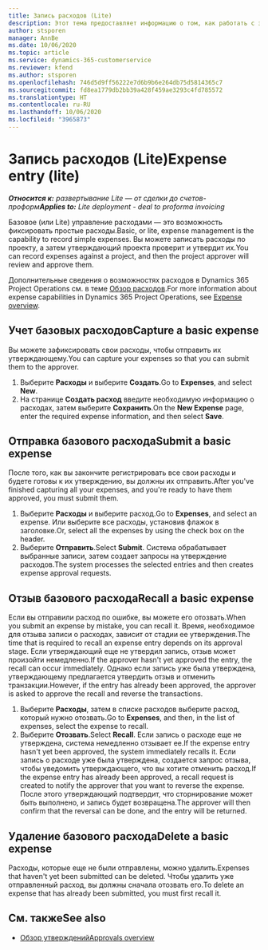 ```yaml
---
title: Запись расходов (Lite)
description: Этот тема предоставляет информацию о том, как работать с записью расходов в развертывании Lite.
author: stsporen
manager: AnnBe
ms.date: 10/06/2020
ms.topic: article
ms.service: dynamics-365-customerservice
ms.reviewer: kfend
ms.author: stsporen
ms.openlocfilehash: 746d5d9ff56222e7d6b9b6e264db75d5814365c7
ms.sourcegitcommit: fd8ea1779db2bb39a428f459ae3293c4fd785572
ms.translationtype: HT
ms.contentlocale: ru-RU
ms.lasthandoff: 10/06/2020
ms.locfileid: "3965873"
---
```

# <a name="expense-entry-lite"></a><span data-ttu-id="cc958-103">Запись расходов (Lite)</span><span class="sxs-lookup"><span data-stu-id="cc958-103">Expense entry (lite)</span></span>

<span data-ttu-id="cc958-104">_**Относится к:** развертывание Lite — от сделки до счетов-проформ_</span><span class="sxs-lookup"><span data-stu-id="cc958-104">_**Applies to:** Lite deployment - deal to proforma invoicing_</span></span>

<span data-ttu-id="cc958-105">Базовое (или Lite) управление расходами — это возможность фиксировать простые расходы.</span><span class="sxs-lookup"><span data-stu-id="cc958-105">Basic, or lite, expense management is the capability to record simple expenses.</span></span> <span data-ttu-id="cc958-106">Вы можете записать расходы по проекту, а затем утверждающий проекта проверит и утвердит их.</span><span class="sxs-lookup"><span data-stu-id="cc958-106">You can record expenses against a project, and then the project approver will review and approve them.</span></span>

<span data-ttu-id="cc958-107">Дополнительные сведения о возможностях расходов в Dynamics 365 Project Operations см. в теме [Обзор расходов](expense-overview.md).</span><span class="sxs-lookup"><span data-stu-id="cc958-107">For more information about expense capabilities in Dynamics 365 Project Operations, see [Expense overview](expense-overview.md).</span></span>

## <a name="capture-a-basic-expense"></a><span data-ttu-id="cc958-108">Учет базовых расходов</span><span class="sxs-lookup"><span data-stu-id="cc958-108">Capture a basic expense</span></span>

<span data-ttu-id="cc958-109">Вы можете зафиксировать свои расходы, чтобы отправить их утверждающему.</span><span class="sxs-lookup"><span data-stu-id="cc958-109">You can capture your expenses so that you can submit them to the approver.</span></span>

1. <span data-ttu-id="cc958-110">Выберите **Расходы** и выберите **Создать**.</span><span class="sxs-lookup"><span data-stu-id="cc958-110">Go to **Expenses**, and select **New**.</span></span>
2. <span data-ttu-id="cc958-111">На странице **Создать расход** введите необходимую информацию о расходах, затем выберите **Сохранить**.</span><span class="sxs-lookup"><span data-stu-id="cc958-111">On the **New Expense** page, enter the required expense information, and then select **Save**.</span></span>

## <a name="submit-a-basic-expense"></a><span data-ttu-id="cc958-112">Отправка базового расхода</span><span class="sxs-lookup"><span data-stu-id="cc958-112">Submit a basic expense</span></span>

<span data-ttu-id="cc958-113">После того, как вы закончите регистрировать все свои расходы и будете готовы к их утверждению, вы должны их отправить.</span><span class="sxs-lookup"><span data-stu-id="cc958-113">After you've finished capturing all your expenses, and you're ready to have them approved, you must submit them.</span></span>

1. <span data-ttu-id="cc958-114">Выберите **Расходы** и выберите расход.</span><span class="sxs-lookup"><span data-stu-id="cc958-114">Go to **Expenses**, and select an expense.</span></span> <span data-ttu-id="cc958-115">Или выберите все расходы, установив флажок в заголовке.</span><span class="sxs-lookup"><span data-stu-id="cc958-115">Or, select all the expenses by using the check box on the header.</span></span>
2. <span data-ttu-id="cc958-116">Выберите **Отправить**.</span><span class="sxs-lookup"><span data-stu-id="cc958-116">Select **Submit**.</span></span> <span data-ttu-id="cc958-117">Система обрабатывает выбранные записи, затем создает запросы на утверждение расходов.</span><span class="sxs-lookup"><span data-stu-id="cc958-117">The system processes the selected entries and then creates expense approval requests.</span></span>

## <a name="recall-a-basic-expense"></a><span data-ttu-id="cc958-118">Отзыв базового расхода</span><span class="sxs-lookup"><span data-stu-id="cc958-118">Recall a basic expense</span></span>

<span data-ttu-id="cc958-119">Если вы отправили расход по ошибке, вы можете его отозвать.</span><span class="sxs-lookup"><span data-stu-id="cc958-119">When you submit an expense by mistake, you can recall it.</span></span> <span data-ttu-id="cc958-120">Время, необходимое для отзыва записи о расходах, зависит от стадии ее утверждения.</span><span class="sxs-lookup"><span data-stu-id="cc958-120">The time that is required to recall an expense entry depends on its approval stage.</span></span>  <span data-ttu-id="cc958-121">Если утверждающий еще не утвердил запись, отзыв может произойти немедленно.</span><span class="sxs-lookup"><span data-stu-id="cc958-121">If the approver hasn't yet approved the entry, the recall can occur immediately.</span></span> <span data-ttu-id="cc958-122">Однако если запись уже была утверждена, утверждающему предлагается утвердить отзыв и отменить транзакции.</span><span class="sxs-lookup"><span data-stu-id="cc958-122">However, if the entry has already been approved, the approver is asked to approve the recall and reverse the transactions.</span></span>

1. <span data-ttu-id="cc958-123">Выберите **Расходы**, затем в списке расходов выберите расход, который нужно отозвать.</span><span class="sxs-lookup"><span data-stu-id="cc958-123">Go to **Expenses**, and then, in the list of expenses, select the expense to recall.</span></span>
2. <span data-ttu-id="cc958-124">Выберите **Отозвать**.</span><span class="sxs-lookup"><span data-stu-id="cc958-124">Select **Recall**.</span></span> <span data-ttu-id="cc958-125">Если запись о расходе еще не утверждена, система немедленно отзывает ее.</span><span class="sxs-lookup"><span data-stu-id="cc958-125">If the expense entry hasn't yet been approved, the system immediately recalls it.</span></span> <span data-ttu-id="cc958-126">Если запись о расходе уже была утверждена, создается запрос отзыва, чтобы уведомить утверждающего, что вы хотите отменить расход.</span><span class="sxs-lookup"><span data-stu-id="cc958-126">If the expense entry has already been approved, a recall request is created to notify the approver that you want to reverse the expense.</span></span> <span data-ttu-id="cc958-127">После этого утверждающий подтвердит, что сторнирование может быть выполнено, и запись будет возвращена.</span><span class="sxs-lookup"><span data-stu-id="cc958-127">The approver will then confirm that the reversal can be done, and the entry will be returned.</span></span>

## <a name="delete-a-basic-expense"></a><span data-ttu-id="cc958-128">Удаление базового расхода</span><span class="sxs-lookup"><span data-stu-id="cc958-128">Delete a basic expense</span></span>

<span data-ttu-id="cc958-129">Расходы, которые еще не были отправлены, можно удалить.</span><span class="sxs-lookup"><span data-stu-id="cc958-129">Expenses that haven't yet been submitted can be deleted.</span></span> <span data-ttu-id="cc958-130">Чтобы удалить уже отправленный расход, вы должны сначала отозвать его.</span><span class="sxs-lookup"><span data-stu-id="cc958-130">To delete an expense that has already been submitted, you must first recall it.</span></span>

## <a name="see-also"></a><span data-ttu-id="cc958-131">См. также</span><span class="sxs-lookup"><span data-stu-id="cc958-131">See also</span></span>

- [<span data-ttu-id="cc958-132">Обзор утверждений</span><span class="sxs-lookup"><span data-stu-id="cc958-132">Approvals overview</span></span>](../approvals/approvals-overview.md)
